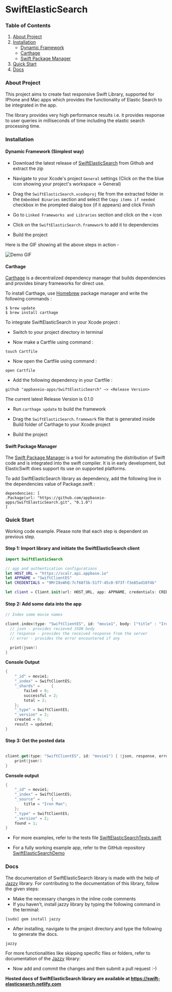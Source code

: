 # SwiftElasticSearch

### Table of Contents

1. [About Project](#about-project)
2. [Installation](#installation)
    * [Dynamic Framework](#dynamic-framework-simplest-way)
    * [Carthage](#carthage)
    * [Swift Package Manager](#swift-package-manager)
3. [Quick Start](#quick-start)
4. [Docs](#docs)

### About Project

This project aims to create fast responsive Swift Library, supported for IPhone and Mac apps which provides the functionality of Elastic Search to be integrated in the app.

The library provides very high performance results i.e. it provides response to user queries in milliseconds of time including the elastic search processing time.

### Installation

#### Dynamic Framework (Simplest way)

* Download the latest release of [SwiftElasticSearch](https://github.com/appbaseio-apps/SwiftElasticSearch/archive/v0.1.0.zip) from Github and extract the zip 

* Navigate to your Xcode's project `General` settings (Click on the the blue icon showing your project's workspace -> General)

* Drag the `SwiftElasticSearch.xcodeproj` file from the extracted folder in the `Embedded Binaries` section and select the `Copy items if needed` checkbox in the prompted dialog box (if it appears) and click Finish

* Go to `Linked Frameworks and Libraries` section and click on the `+` icon

* Click on the `SwiftElasticSearch.framework` to add it to dependencies

* Build the project

Here is the GIF showing all the above steps in action - 

![Demo GIF](https://github.com/harsh-2711/Resources/blob/master/SwiftElasticSearchDemo.gif)

#### Carthage

[Carthage](https://github.com/Carthage/Carthage) is a decentralized dependency manager that builds dependencies and provides binary frameworks for direct use.

To install Carthage, use [Homebrew](https://brew.sh/) package manager and write the following commands :

```
$ brew update
$ brew install carthage
```
To integrate SwiftElasticSearch in your Xcode project :

* Switch to your project directory in terminal

* Now make a Cartfile using command :

```
touch Cartfile
```
* Now open the Cartfile using command :

```
open Cartfile
```
* Add the following dependency in your Cartfile :

```
github "appbaseio-apps/SwiftElasticSearch" ~> <Release Version>
```
The current latest Release Version is 0.1.0

* Run `carthage update` to build the framework

* Drag the `SwiftElasticSearch.framework` file that is generated inside Build folder of Carthage to your Xcode project

* Build the project

#### Swift Package Manager

The [Swift Package Manager](https://swift.org/package-manager/) is a tool for automating the distribution of Swift code and is integrated into the swift compiler. It is in early development, but ElasticSwift does support its use on supported platforms.

To add SwiftElasticSearch library as dependency, add the following line in the dependencies value of Package.swift : 

```
dependencies: [
.Package(url: "https://github.com/appbaseio-apps/SwiftElasticSearch.git", "0.1.0")
]
```

### Quick Start

Working code example. Please note that each step is dependent on previous step.

#### Step 1: Import library and initiate the SwiftElasticSearch client

```swift
import SwiftElasticSearch

// app and authentication configurations
let HOST_URL = "https://scalr.api.appbase.io"
let APPNAME = "SwiftClientES"
let CREDENTIALS = "9MrI8sWhQ:7cf68f3b-51f7-45c0-973f-f3e85ad10f4b"

let client = Client.init(url: HOST_URL, app: APPNAME, credentials: CREDENTIALS)
```

#### Step 2: Add some data into the app

```swift
// Index some movie names

client.index(type: "SwiftClientES", id: "movie1", body: ["title" : "Iron Man"]) { (json, response, error) in
  // json - provides recieved JSON body
  // response - provides the received response from the server
  // error - provides the error encountered if any

  print(json!)
}
```

**Console Output**

```swift
{
    "_id" = movie1;
    "_index" = SwiftClientES;
    "_shards" =     {
        failed = 0;
        successful = 2;
        total = 2;
    };
    "_type" = SwiftClientES;
    "_version" = 2;
    created = 0;
    result = updated;
}
```

#### Step 3: Get the posted data

```swift

client.get(type: "SwiftClientES", id: "movie1") { (json, response, error) in
    print(json!)
}
```

**Console output**

```swift
{
    "_id" = movie1;
    "_index" = SwiftClientES;
    "_source" =     {
        title = "Iron Man";
    };
    "_type" = SwiftClientES;
    "_version" = 2;
    found = 1;
}
```

* For more examples, refer to the tests file [SwiftElasticSearchTests.swift](https://github.com/appbaseio-apps/SwiftElasticSearch/blob/master/SwiftElasticSearchTests/SwiftElasticSearchTests.swift)

* For a fully working example app, refer to the GitHub repository [SwiftElasticSearchDemo](https://github.com/harsh-2711/SwiftElasticSearchDemo)

### Docs

The documentation of SwiftElasticSearch library is made with the help of [Jazzy](https://github.com/realm/jazzy) library. For contributing to the documentation of this library, follow the given steps:

* Make the necessary changes in the inline code comments
* If you haven't, install jazzy library by typing the following command in the terminal:
```
[sudo] gem install jazzy
```
* After installing, navigate to the project directory and type the following to generate the docs.
```
jazzy
```
For more functionalities like skipping specific files or folders, refer to documentation of the [Jazzy](https://github.com/realm/jazzy)  library:
* Now add and commit the changes and then submit a pull request :-)

**Hosted docs of SwiftElasticSearch library are available at https://swift-elasticsearch.netlify.com**
